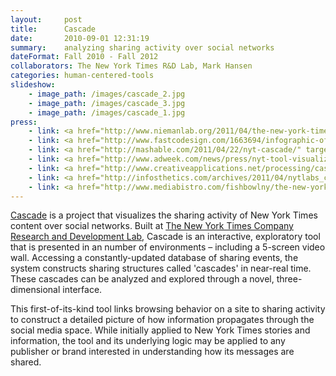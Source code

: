 ```yaml
---
layout:     post
title:      Cascade
date:       2010-09-01 12:31:19
summary:    analyzing sharing activity over social networks
dateFormat: Fall 2010 - Fall 2012
collaborators: The New York Times R&D Lab, Mark Hansen
categories: human-centered-tools
slideshow:
    - image_path: /images/cascade_2.jpg
    - image_path: /images/cascade_3.jpg
    - image_path: /images/cascade_1.jpg
press:
    - link: <a href="http://www.niemanlab.org/2011/04/the-new-york-times-rd-lab-has-built-a-tool-that-explores-the-life-stories-take-in-the-social-space/" target="_blank">Nieman Journalism Lab</a>
    - link: <a href="http://www.fastcodesign.com/1663694/infographic-of-the-day-cascade-the-new-york-timess-tool-for-tracking-how-news-spreads" target="_blank">Fast Company Design</a>
    - link: <a href="http://mashable.com/2011/04/22/nyt-cascade/" target="_blank">Mashable</a>
    - link: <a href="http://www.adweek.com/news/press/nyt-tool-visualizes-life-news-article-130956" target="_blank">Adweek</a>
    - link: <a href="http://www.creativeapplications.net/processing/cascades-processing/" target="_blank">Creative Applications Network</a>
    - link: <a href="http://infosthetics.com/archives/2011/04/nytlabs_cascade_how_information_propagates_through_the_social_media_space.html" target="_blank">Information Aesthetics</a>
    - link: <a href="http://www.mediabistro.com/fishbowlny/the-new-york-times-builds-data-visualization-tool_b33724" target="_blank">Fishbowl NY</a>
---
```


<a href="http://nytlabs.com/projects/cascade.html" target="_blank">Cascade</a> is a project that visualizes the sharing activity of New York Times content over social networks. Built at <a href="http://nytlabs.com/" target="_blank">The New York Times Company Research and Development Lab</a>, Cascade is an interactive, exploratory tool that is presented in an number of environments – including a 5-screen video wall. Accessing a constantly-updated database of sharing events, the system constructs sharing structures called 'cascades' in near-real time. These cascades can be analyzed and explored through a novel, three-dimensional interface.

This first-of-its-kind tool links browsing behavior on a site to sharing activity to construct a detailed picture of how information propagates through the social media space. While initially applied to New York Times stories and information, the tool and its underlying logic may be applied to any publisher or brand interested in understanding how its messages are shared.